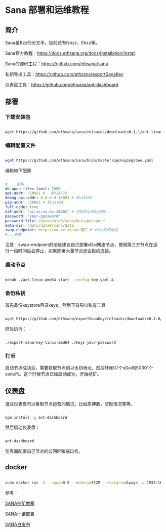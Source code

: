 # Sana 部署和运维教程

## 简介

Sana是Bzz的分叉币，目前还有Nbzz，Ebzz等。


Sana官方教程：https://docs.ethsana.org/docs/installation/install

Sana的源码工程：https://github.com/ethsana/sana

私钥导出工具：https://github.com/ethsana/exportSanaKey

仪表盘工具：https://github.com/ethsana/ant-dashboard

## 部署

### 下载安装包

```bash

wget https://github.com/ethsana/sana/releases/download/v0.1.1/ant-linux-amd64

```

### 编辑配置文件

```bash

wget https://github.com/ethsana/sana/blob/master/packaging/bee.yaml

```

编辑如下配置

```yaml

# ...省略
db-open-files-limit: 2000
api-addr: :10001 # ，默认1633
debug-api-addr: 0.0.0.0:10003 # 默认1635
p2p-addr: :10002 # 默认1634
full-node: true
nat-addr: "xx.xx.xx.xx:10002" # 主机的公网ip地址
password: "your-password"
password-file: /data/data0/sana/data/password
data-dir: /data/data0/sana/data
swap-endpoint: http://xx.xx.xx.xx:端口 # xDai网络地址
#...省略

```

注意：swap-endpoint的地址建议自己部署xDai网络节点，使用第三方节点在运行一段时间后会停止，如果部署大量节点还会拒绝连接。

### 启动节点

```bash

nohub ./ant-linux-amd64 start --config bee.yaml &

```

### 备份私钥

首先备份keystore目录keys，然后下载导出私有工具

```bash

wget https://github.com/ethsana/exportSanaKey/releases/download/v0.1.0/export-sana-key-linux-amd64

```

然后执行：

```bash

./export-sana-key-linux-amd64 ./keys your-password

```

### 打币

启动节点成功后，需要获取节点的以太坊地址，然后转帐0.1个xDai和50001个sana币。这个时候节点已经启动成功，开始挖矿。


## 仪表盘

通过仪表盘可以看到节点运营的情况，比如质押数，奖励情况等等。

```bash

npm install -g ant-dashboard

```

然后启动仪表盘：

```bash

ant-dashboard

```

在界面配置自己节点的公网IP和端口号。

## docker 

```bash

sudo docker run -d --cpus=0.5 --memory=512M --restart=always -p 1933:1633 -p 1934:1634 -p 1935:1635 -v ~/sana/bee.yaml:/home/sana/ant.yaml -v /data/data0/sana/data4:/home/sana/.sana  --name sana4 yourdocker/ant:v0.1.3 start --verbosity 5 --full-node --config /home/sana/ant.yaml --debug-api-enable

```

参考：

[SANA挖矿教程](https://www.yuque.com/shirendeyueliang/pv3y6w/rgihw5#OI55u)

[SANA一键部署](https://github.com/espoir1989/sana-install)

[SANA白皮书](https://docs.ethsana.org/sana_yellow_paper.pdf)